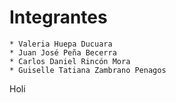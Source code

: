 # Integrantes

	* Valeria Huepa Ducuara
	* Juan José Peña Becerra
	* Carlos Daniel Rincón Mora
	* Guiselle Tatiana Zambrano Penagos

Holi
